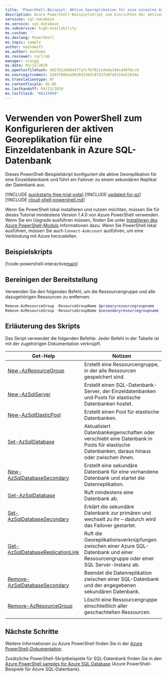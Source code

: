```yaml
---
title: 'PowerShell-Beispiel: Aktive Georeplikation für eine einzelne Azure SQL-Datenbank | Microsoft-Dokumentation'
description: Azure PowerShell-Beispielskript zum Einrichten der aktiven Georeplikation für eine Einzeldatenbank in Azure SQL-Datenbank und Ausführen eines Failovers.
services: sql-database
ms.service: sql-database
ms.subservice: high-availability
ms.custom: ''
ms.devlang: PowerShell
ms.topic: sample
author: mashamsft
ms.author: mathoma
ms.reviewer: carlrab
manager: craigg
ms.date: 03/12/2019
ms.openlocfilehash: 4927b22460437fa7cf67011c0e9a349cd40f0cc0
ms.sourcegitcommit: 3102f886aa962842303c8753fe8fa5324a52834a
ms.translationtype: HT
ms.contentlocale: de-DE
ms.lasthandoff: 04/23/2019
ms.locfileid: "66115949"
---
```

# <a name="use-powershell-to-configure-active-geo-replication-for-a-single-database-in-azure-sql-database"></a>Verwenden von PowerShell zum Konfigurieren der aktiven Georeplikation für eine Einzeldatenbank in Azure SQL-Datenbank

Dieses PowerShell-Beispielskript konfiguriert die aktive Georeplikation für eine Einzeldatenbank und führt ein Failover zu einem sekundären Replikat der Datenbank aus.

[!INCLUDE [quickstarts-free-trial-note](../../../includes/quickstarts-free-trial-note.md)]
[!INCLUDE [updated-for-az](../../../includes/updated-for-az.md)]
[!INCLUDE [cloud-shell-powershell.md](../../../includes/cloud-shell-powershell.md)]

Wenn Sie PowerShell lokal installieren und nutzen möchten, müssen Sie für dieses Tutorial mindestens Version 1.4.0 von Azure PowerShell verwenden. Wenn Sie ein Upgrade ausführen müssen, finden Sie unter [Installieren des Azure PowerShell-Moduls](/powershell/azure/install-az-ps) Informationen dazu. Wenn Sie PowerShell lokal ausführen, müssen Sie auch `Connect-AzAccount` ausführen, um eine Verbindung mit Azure herzustellen.

## <a name="sample-scripts"></a>Beispielskripts

[!code-powershell-interactive[main](../../../powershell_scripts/sql-database/setup-geodr-and-failover/setup-geodr-and-failover-single-database.ps1?highlight=18-21 "Set up active geo-replication for single database")]

## <a name="clean-up-deployment"></a>Bereinigen der Bereitstellung

Verwenden Sie den folgenden Befehl, um die Ressourcengruppe und alle dazugehörigen Ressourcen zu entfernen:

```powershell
Remove-AzResourceGroup -ResourceGroupName $primaryresourcegroupname
Remove-AzResourceGroup -ResourceGroupName $secondaryresourcegroupname
```

## <a name="script-explanation"></a>Erläuterung des Skripts

Das Skript verwendet die folgenden Befehle. Jeder Befehl in der Tabelle ist mit der zugehörigen Dokumentation verknüpft.

| Get-Help | Notizen |
|---|---|
| [New-AzResourceGroup](/powershell/module/az.resources/new-azresourcegroup) | Erstellt eine Ressourcengruppe, in der alle Ressourcen gespeichert sind. |
| [New-AzSqlServer](/powershell/module/az.sql/new-azsqlserver) | Erstellt einen SQL-Datenbank-Server, der Einzeldatenbanken und Pools für elastische Datenbanken hostet. |
| [New-AzSqlElasticPool](/powershell/module/az.sql/new-azsqlelasticpool) | Erstellt einen Pool für elastische Datenbanken. |
| [Set-AzSqlDatabase](/powershell/module/az.sql/set-azsqldatabase) | Aktualisiert Datenbankeigenschaften oder verschiebt eine Datenbank in Pools für elastische Datenbanken, daraus hinaus oder zwischen ihnen. |
| [New-AzSqlDatabaseSecondary](/powershell/module/az.sql/new-azsqldatabasesecondary)| Erstellt eine sekundäre Datenbank für eine vorhandene Datenbank und startet die Datenreplikation. |
| [Get-AzSqlDatabase](/powershell/module/az.sql/get-azsqldatabase)| Ruft mindestens eine Datenbank ab. |
| [Set-AzSqlDatabaseSecondary](/powershell/module/az.sql/set-azsqldatabasesecondary)| Erklärt die sekundäre Datenbank zur primären und wechselt zu ihr – dadurch wird das Failover gestartet.|
| [Get-AzSqlDatabaseReplicationLink](/powershell/module/az.sql/get-azsqldatabasereplicationlink) | Ruft die Georeplikationsverknüpfungen zwischen einer Azure SQL-Datenbank und einer Ressourcengruppe oder einer SQL Server-Instanz ab. |
| [Remove-AzSqlDatabaseSecondary](/powershell/module/az.sql/remove-azsqldatabasesecondary) | Beendet die Datenreplikation zwischen einer SQL-Datenbank und der angegebenen sekundären Datenbank. |
| [Remove-AzResourceGroup](/powershell/module/az.resources/remove-azresourcegroup) | Löscht eine Ressourcengruppe einschließlich aller geschachtelten Ressourcen. |
|||

## <a name="next-steps"></a>Nächste Schritte

Weitere Informationen zu Azure PowerShell finden Sie in der [Azure PowerShell-Dokumentation](/powershell/azure/overview).

Zusätzliche PowerShell-Skriptbeispiele für SQL-Datenbank finden Sie in den [Azure PowerShell samples for Azure SQL Database](../sql-database-powershell-samples.md) (Azure PowerShell-Beispiele für Azure SQL-Datenbank).
